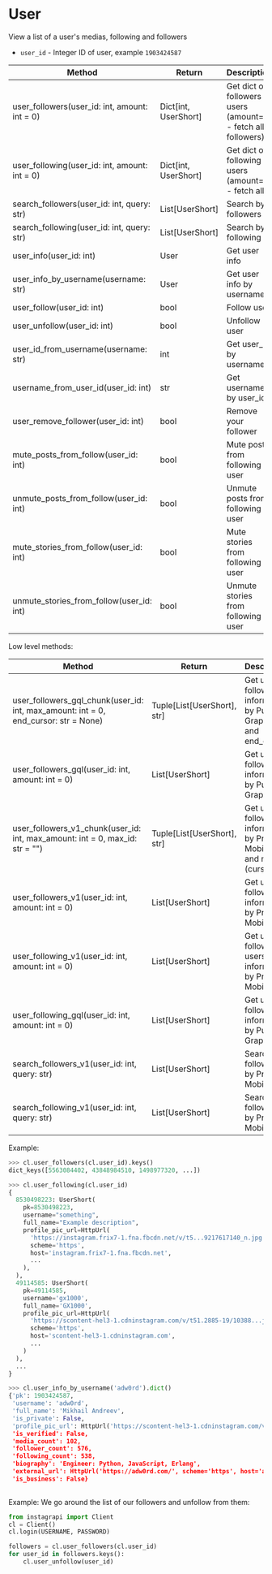 # User

View a list of a user's medias, following and followers

* `user_id` - Integer ID of user, example `1903424587`

| Method                                        | Return                | Description
| --------------------------------------------- | --------------------- | ---------------------------------------------------------
| user_followers(user_id: int, amount: int = 0) | Dict\[int, UserShort] | Get dict of followers users (amount=0 - fetch all followers)
| user_following(user_id: int, amount: int = 0) | Dict\[int, UserShort] | Get dict of following users (amount=0 - fetch all)
| search_followers(user_id: int, query: str)    | List[UserShort]       | Search by followers
| search_following(user_id: int, query: str)    | List[UserShort]       | Search by following
| user_info(user_id: int)                       | User                  | Get user info
| user_info_by_username(username: str)          | User                  | Get user info by username
| user_follow(user_id: int)                     | bool                  | Follow user
| user_unfollow(user_id: int)                   | bool                  | Unfollow user
| user_id_from_username(username: str)          | int                   | Get user_id by username
| username_from_user_id(user_id: int)           | str                   | Get username by user_id
| user_remove_follower(user_id: int)            | bool                  | Remove your follower
| mute_posts_from_follow(user_id: int)          | bool                  | Mute posts from following user
| unmute_posts_from_follow(user_id: int)        | bool                  | Unmute posts from following user
| mute_stories_from_follow(user_id: int)        | bool                  | Mute stories from following user
| unmute_stories_from_follow(user_id: int)      | bool                  | Unmute stories from following user

Low level methods:

| Method                                            | Return          | Description
| ------------------------------------------------- | --------------- | ---------------------------------------------------------
| user_followers_gql_chunk(user_id: int, max_amount: int = 0, end_cursor: str = None) | Tuple[List[UserShort], str] | Get user's followers information by Public Graphql API and end_cursor
| user_followers_gql(user_id: int, amount: int = 0) | List[UserShort] | Get user's followers information by Public Graphql API
| user_followers_v1_chunk(user_id: int, max_amount: int = 0, max_id: str = "") | Tuple[List[UserShort], str] | Get user's followers information by Private Mobile API and max_id (cursor)
| user_followers_v1(user_id: int, amount: int = 0)  | List[UserShort] | Get user's followers information by Private Mobile API
| user_following_v1(user_id: int, amount: int = 0)  | List[UserShort] | Get user's following users information by Private Mobile API
| user_following_gql(user_id: int, amount: int = 0) | List[UserShort] | Get user's following information by Public Graphql API
| search_followers_v1(user_id: int, query: str)     | List[UserShort] | Search by followers by Private Mobile API
| search_following_v1(user_id: int, query: str)     | List[UserShort] | Search by following by Private Mobile API

Example:

``` python
>>> cl.user_followers(cl.user_id).keys()
dict_keys([5563084402, 43848984510, 1498977320, ...])

>>> cl.user_following(cl.user_id)
{
  8530498223: UserShort(
    pk=8530498223,
    username="something",
    full_name="Example description",
    profile_pic_url=HttpUrl(
      'https://instagram.frix7-1.fna.fbcdn.net/v/t5...9217617140_n.jpg',
      scheme='https',
      host='instagram.frix7-1.fna.fbcdn.net',
      ...
    ),
  ),
  49114585: UserShort(
    pk=49114585,
    username='gx1000',
    full_name='GX1000',
    profile_pic_url=HttpUrl(
      'https://scontent-hel3-1.cdninstagram.com/v/t51.2885-19/10388...jpg',
      scheme='https',
      host='scontent-hel3-1.cdninstagram.com',
      ...
    )
  ),
  ...
}

>>> cl.user_info_by_username('adw0rd').dict()
{'pk': 1903424587,
 'username': 'adw0rd',
 'full_name': 'Mikhail Andreev',
 'is_private': False,
 'profile_pic_url': HttpUrl('https://scontent-hel3-1.cdninstagram.com/v/t51.2885-19/s150x150/123884060_803537687159702_2508263208740189974_n.jpg?...', scheme='https', host='scontent-hel3-1.cdninstagram.com', tld='com', host_type='domain', ...'),
 'is_verified': False,
 'media_count': 102,
 'follower_count': 576,
 'following_count': 538,
 'biography': 'Engineer: Python, JavaScript, Erlang',
 'external_url': HttpUrl('https://adw0rd.com/', scheme='https', host='adw0rd.com', tld='com', host_type='domain', path='/'),
 'is_business': False}
 
```

Example: We go around the list of our followers and unfollow from them:

``` python
from instagrapi import Client
cl = Client()
cl.login(USERNAME, PASSWORD)

followers = cl.user_followers(cl.user_id)
for user_id in followers.keys():
    cl.user_unfollow(user_id)
```
